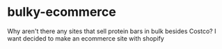 # bulky-ecommerce
Why aren't there any sites that sell protein bars in bulk besides Costco? I want decided to make an ecommerce site with shopify
